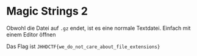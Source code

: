 # Magic Strings 2

Obwohl die Datei auf `.gz` endet, ist es eine normale Textdatei. Einfach mit einem Editor öffnen

Das Flag ist `JHHDCTF{we_do_not_care_about_file_extensions}`
